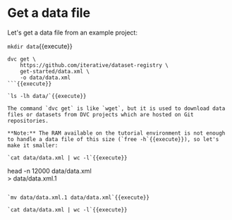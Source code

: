 # Get a data file

Let's get a data file from an example project:

`mkdir data`{{execute}}

```
dvc get \
    https://github.com/iterative/dataset-registry \
    get-started/data.xml \
    -o data/data.xml
```{{execute}}

`ls -lh data/`{{execute}}

The command `dvc get` is like `wget`, but it is used to download data
files or datasets from DVC projects which are hosted on Git
repositories.

**Note:** The RAM available on the tutorial environment is not enough
to handle a data file of this size (`free -h`{{execute}}), so let's
make it smaller:

`cat data/data.xml | wc -l`{{execute}}

```
head -n 12000 data/data.xml \
    > data/data.xml.1
```{{execute}}

`mv data/data.xml.1 data/data.xml`{{execute}}

`cat data/data.xml | wc -l`{{execute}}
